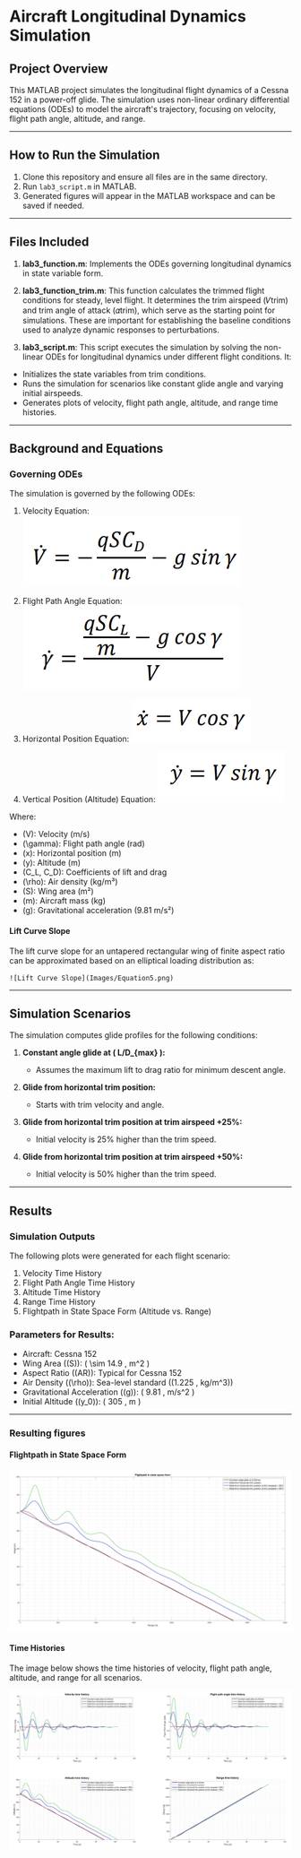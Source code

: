# Aircraft Longitudinal Dynamics Simulation

## Project Overview

This MATLAB project simulates the longitudinal flight dynamics of a Cessna 152 in a power-off glide. The simulation uses non-linear ordinary differential equations (ODEs) to model the aircraft's trajectory, focusing on velocity, flight path angle, altitude, and range.

---
## How to Run the Simulation

1. Clone this repository and ensure all files are in the same directory.
2. Run `lab3_script.m` in MATLAB.
3. Generated figures will appear in the MATLAB workspace and can be saved if needed.
 
---

## Files Included

1. **lab3_function.m**: Implements the ODEs governing longitudinal dynamics in state variable form.
2. **lab3_function_trim.m**: This function calculates the trimmed flight conditions for steady, level flight. It determines the trim airspeed (𝑉trim) and trim angle of attack (𝛼trim), which serve as the starting point for simulations. These are important for establishing the baseline conditions used to analyze dynamic responses to perturbations.

3. **lab3_script.m**: This script executes the simulation by solving the non-linear ODEs for longitudinal dynamics under different flight conditions. It:

- Initializes the state variables from trim conditions.
- Runs the simulation for scenarios like constant glide angle and varying initial airspeeds.
- Generates plots of velocity, flight path angle, altitude, and range time histories.

---

## Background and Equations

### Governing ODEs

The simulation is governed by the following ODEs:

1. Velocity Equation:
   ![Velocity Equation](Images/Equation1.png)

2. Flight Path Angle Equation:
   ![Flight Path Angle Equation](Images/Equation2.png)

3. Horizontal Position Equation:
   ![Horizontal Position Equation](Images/Equation3.png)

4. Vertical Position (Altitude) Equation:
   ![Vertical Position Equation](Images/Equation4.png)

Where:
- \(V\): Velocity (m/s)
- \(\gamma\): Flight path angle (rad)
- \(x\): Horizontal position (m)
- \(y\): Altitude (m)
- \(C_L, C_D\): Coefficients of lift and drag
- \(\rho\): Air density (kg/m³)
- \(S\): Wing area (m²)
- \(m\): Aircraft mass (kg)
- \(g\): Gravitational acceleration (9.81 m/s²)

#### Lift Curve Slope

The lift curve slope for an untapered rectangular wing of finite aspect ratio can be approximated based on an elliptical loading distribution as:

    ![Lift Curve Slope](Images/Equation5.png)
---

## Simulation Scenarios

The simulation computes glide profiles for the following conditions:

1. **Constant angle glide at \( L/D_{max} \):**
   - Assumes the maximum lift to drag ratio for minimum descent angle.

2. **Glide from horizontal trim position:**
   - Starts with trim velocity and angle.

3. **Glide from horizontal trim position at trim airspeed +25%:**
   - Initial velocity is 25% higher than the trim speed.

4. **Glide from horizontal trim position at trim airspeed +50%:**
   - Initial velocity is 50% higher than the trim speed.
---

## Results

### Simulation Outputs
The following plots were generated for each flight scenario:
1. Velocity Time History
2. Flight Path Angle Time History
3. Altitude Time History
4. Range Time History
5. Flightpath in State Space Form (Altitude vs. Range)

### Parameters for Results:
- Aircraft: Cessna 152
- Wing Area (\(S\)): \( \sim 14.9 \, m^2 \)
- Aspect Ratio (\(AR\)): Typical for Cessna 152
- Air Density (\(\rho\)): Sea-level standard (\(1.225 \, kg/m^3\))
- Gravitational Acceleration (\(g\)): \( 9.81 \, m/s^2 \)
- Initial Altitude (\(y_0\)): \( 305 \, m \)

---

### Resulting figures

#### Flightpath in State Space Form
![Flightpath in State Space Form](Images/Results1.png)

#### Time Histories
The image below shows the time histories of velocity, flight path angle, altitude, and range for all scenarios.

![Time Histories](Images/Results2.png)
